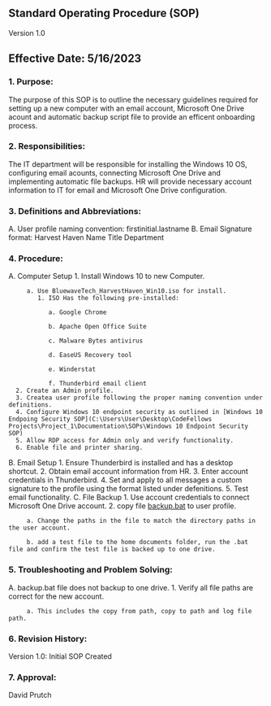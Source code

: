 ## Standard Operating Procedure (SOP)

Version 1.0

## Effective Date: 5/16/2023

### 1. Purpose:

   The purpose of this SOP is to outline the necessary guidelines required for setting up a new computer with an email account, Microsoft One Drive acount and automatic backup script file to provide an efficent onboarding process.

### 2. Responsibilities:

   The IT department will be responsible for installing the Windows 10 OS, configuring email acounts, connecting Microsoft One Drive and implementing automatic file backups.
   HR will provide necessary account information to IT for email and Microsoft One Drive configuration.

### 3. Definitions and Abbreviations:

   A. User profile naming convention: firstinitial.lastname
   B. Email Signature format:
      Harvest Haven
      Name
      Title
      Department

### 4. Procedure:

   A. Computer Setup
      1. Install Windows 10 to new Computer.

         a. Use BluewaveTech_HarvestHaven_Win10.iso for install.
            1. ISO Has the following pre-installed:

               a. Google Chrome

               b. Apache Open Office Suite

               c. Malware Bytes antivirus

               d. EaseUS Recovery tool

               e. Winderstat

               f. Thunderbird email client
      2. Create an Admin profile.
      3. Createa user profile following the proper naming convention under definitions.
      4. Configure Windows 10 endpoint security as outlined in [Windows 10 Endpoing Security SOP](C:\Users\User\Desktop\CodeFellows Projects\Project_1\Documentation\SOPs\Windows 10 Endpoint Security SOP)
      5. Allow RDP access for Admin only and verify functionality.
      6. Enable file and printer sharing.
   B. Email Setup
      1. Ensure Thunderbird is installed and has a desktop shortcut.
      2. Obtain email account information from HR.
      3. Enter account credentials in Thunderbird.
      4. Set and apply to all messages a custom signature to the profile using the format listed under defenitions.
      5. Test email functionality.
   C. File Backup
      1. Use account credentials to connect Microsoft One Drive account.
      2. copy file [backup.bat](https://github.com/201d8-team1/Scripts/blob/main/backup.bat) to user profile.
         
         a. Change the paths in the file to match the directory paths in the user account.

         b. add a test file to the home documents folder, run the .bat file and confirm the test file is backed up to one drive.

### 5. Troubleshooting and Problem Solving:

   A. backup.bat file does not backup to one drive.
      1. Verify all file paths are correct for the new account.

         a. This includes the copy from path, copy to path and log file path.

### 6. Revision History:

   Version 1.0: Initial SOP Created

### 7. Approval:

   David Prutch
